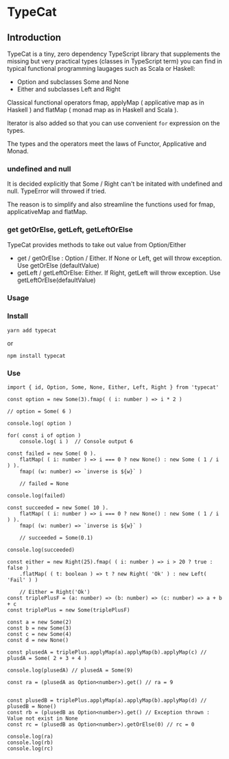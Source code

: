 # TypeCat

## Introduction

TypeCat is a tiny, zero dependency TypeScript library that supplements the missing but very practical types (classes in TypeScript term) you can find in typical functional programming laugages such as Scala or Haskell:

- Option and subclasses Some and None
- Either and subclasses Left and Right

Classical functional operators fmap, applyMap ( applicative map as in Haskell ) and flatMap ( monad map as in Haskell and Scala ).

Iterator is also added so that you can use convenient `for` expression on the types.

The types and the operators meet the laws of Functor, Applicative and Monad.

### undefined and null

It is decided explicitly that Some / Right can't be initated with undefined and null. TypeError will throwed if tried.

The reason is to simplify and also streamline the functions used for fmap, applicativeMap and flatMap.

### get getOrElse, getLeft, getLeftOrElse

TypeCat provides methods to take out value from Option/Either

- get / getOrElse : Option / Either. If None or Left, get will throw exception. Use getOrElse (defaultValue)
- getLeft / getLeftOrElse: Either. If Right, getLeft will throw exception. Use getLeftOrElse(defaultValue)

### Usage

### Install

`yarn add typecat`

or 

`npm install typecat`

### Use

```
import { id, Option, Some, None, Either, Left, Right } from 'typecat'

const option = new Some(3).fmap( ( i: number ) => i * 2 ) 

// option = Some( 6 )

console.log( option )

for( const i of option ) 
    console.log( i )  // Console output 6
    
const failed = new Some( 0 ).
    flatMap( ( i: number ) => i === 0 ? new None() : new Some ( 1 / i ) ).
    fmap( (w: number) => `inverse is ${w}` )
    
    // failed = None

console.log(failed)

const succeeded = new Some( 10 ).
    flatMap( ( i: number ) => i === 0 ? new None() : new Some ( 1 / i ) ).
    fmap( (w: number) => `inverse is ${w}` )
    
    // succeeded = Some(0.1)
    
console.log(succeeded)

const either = new Right(25).fmap( ( i: number ) => i > 20 ? true : false )
    .flatMap( ( t: boolean ) => t ? new Right( 'Ok' ) : new Left( 'Fail' ) )
    
    // Either = Right('Ok')
const triplePlusF = (a: number) => (b: number) => (c: number) => a + b + c
const triplePlus = new Some(triplePlusF)
    
const a = new Some(2)
const b = new Some(3)
const c = new Some(4)
const d = new None()

const plusedA = triplePlus.applyMap(a).applyMap(b).applyMap(c) // plusdA = Some( 2 + 3 + 4 )

console.log(plusedA) // plusedA = Some(9)

const ra = (plusedA as Option<number>).get() // ra = 9


const plusedB = triplePlus.applyMap(a).applyMap(b).applyMap(d) // plusedB = None()
const rb = (plusedB as Option<number>).get() // Exception thrown : Value not exist in None
const rc = (plusedB as Option<number>).getOrElse(0) // rc = 0

console.log(ra)
console.log(rb)
console.log(rc)

```
